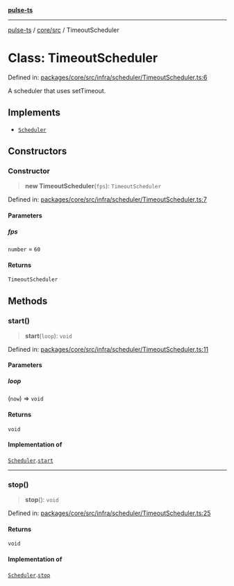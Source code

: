 [**pulse-ts**](../../../README.md)

***

[pulse-ts](../../../README.md) / [core/src](../README.md) / TimeoutScheduler

# Class: TimeoutScheduler

Defined in: [packages/core/src/infra/scheduler/TimeoutScheduler.ts:6](https://github.com/jlehett/pulse-ts/blob/d786433c7cb88fe7c30a7029f46dff58815931cc/packages/core/src/infra/scheduler/TimeoutScheduler.ts#L6)

A scheduler that uses setTimeout.

## Implements

- [`Scheduler`](../interfaces/Scheduler.md)

## Constructors

### Constructor

> **new TimeoutScheduler**(`fps`): `TimeoutScheduler`

Defined in: [packages/core/src/infra/scheduler/TimeoutScheduler.ts:7](https://github.com/jlehett/pulse-ts/blob/d786433c7cb88fe7c30a7029f46dff58815931cc/packages/core/src/infra/scheduler/TimeoutScheduler.ts#L7)

#### Parameters

##### fps

`number` = `60`

#### Returns

`TimeoutScheduler`

## Methods

### start()

> **start**(`loop`): `void`

Defined in: [packages/core/src/infra/scheduler/TimeoutScheduler.ts:11](https://github.com/jlehett/pulse-ts/blob/d786433c7cb88fe7c30a7029f46dff58815931cc/packages/core/src/infra/scheduler/TimeoutScheduler.ts#L11)

#### Parameters

##### loop

(`now`) => `void`

#### Returns

`void`

#### Implementation of

[`Scheduler`](../interfaces/Scheduler.md).[`start`](../interfaces/Scheduler.md#start)

***

### stop()

> **stop**(): `void`

Defined in: [packages/core/src/infra/scheduler/TimeoutScheduler.ts:25](https://github.com/jlehett/pulse-ts/blob/d786433c7cb88fe7c30a7029f46dff58815931cc/packages/core/src/infra/scheduler/TimeoutScheduler.ts#L25)

#### Returns

`void`

#### Implementation of

[`Scheduler`](../interfaces/Scheduler.md).[`stop`](../interfaces/Scheduler.md#stop)
